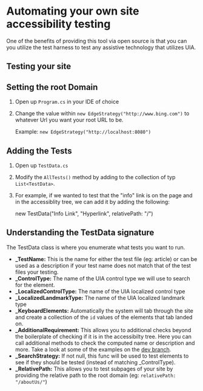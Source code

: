 # Automating your own site accessibility testing

One of the benefits of providing this tool via open source is that you
can you utilize the test harness to test any assistive technology that
utilizes UIA.

## Testing your site

Setting the root Domain
------------------------
1. Open up `Program.cs` in your IDE of choice
2. Change the value within `new EdgeStrategy("http://www.bing.com")` to whatever Url you want
   your root URL to be.
   
   Example: `new EdgeStrategy("http://localhost:8080")`

Adding the Tests
------------------------
1. Open up `TestData.cs`
2. Modify the `AllTests()` method by adding to the collection of
   typ `List<TestData>`.
3. For example, if we wanted to test that the "info" link is on the page and 
   in the accessiblity tree, we can add it by adding the following:

    new TestData("Info Link", "Hyperlink", relativePath: "/")

Understanding the TestData signature
-----------------------
The TestData class is where you enumerate what tests you want to run.

* **_TestName:** This is the name for either the test file (eg: article) or can be used as a description if your test name does not match that of the test files your testing.
* **_ControlType:** The name of the UIA control type we will use to search for the element.
* **_LocalizedControlType:** The name of the UIA localized control type
* **_LocalizedLandmarkType:** The name of the UIA localized landmark type
* **_KeyboardElements:** Automatically the system will tab through the site and create a collection of the `id` values of the elements that tab landed on.
* **_AdditionalRequirement:** This allows you to additional checks beyond the boilerplate of checking if it is in the accessibilty tree. Here you can call additional methods to check the computed name or description and more. Take a look at some of the examples on the [dev branch](https://github.com/MicrosoftEdge/A11y/blob/dev/TestData.cs).
* **_SearchStrategy:** If not null, this func will be used to test elements to see if they should be tested (instead of matching _ControlType).
* **_RelativePath:** This allows you to test subpages of your site by providing the relative path to the root domain (eg: `relativePath: "/aboutUs/"`)
